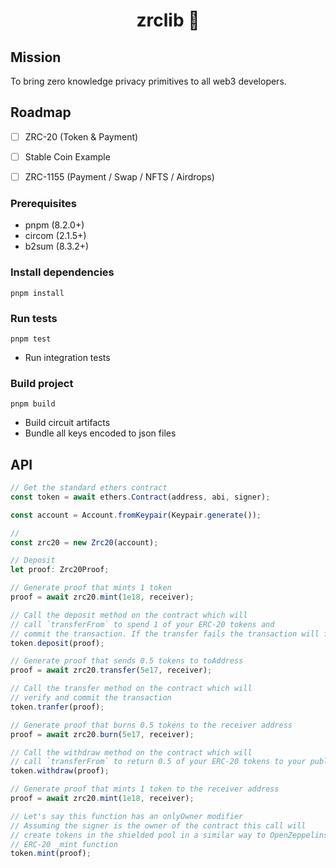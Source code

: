 <p align="center"><h1 align="center">zrclib 🔮</h1></p>

## Mission

To bring zero knowledge privacy primitives to all web3 developers.

## Roadmap

- [ ] ZRC-20 (Token & Payment)
- [ ] Stable Coin Example
- [ ] ZRC-1155 (Payment / Swap / NFTS / Airdrops)


### Prerequisites

- pnpm (8.2.0+)
- circom (2.1.5+)
- b2sum (8.3.2+)

### Install dependencies

```
pnpm install
```

### Run tests

```
pnpm test
```

- Run integration tests

### Build project

```
pnpm build
```

- Build circuit artifacts
- Bundle all keys encoded to json files

## API

```ts
// Get the standard ethers contract
const token = await ethers.Contract(address, abi, signer);

const account = Account.fromKeypair(Keypair.generate());

//
const zrc20 = new Zrc20(account);

// Deposit
let proof: Zrc20Proof;

// Generate proof that mints 1 token
proof = await zrc20.mint(1e18, receiver);

// Call the deposit method on the contract which will
// call `transferFrom` to spend 1 of your ERC-20 tokens and
// commit the transaction. If the transfer fails the transaction will fail
token.deposit(proof);

// Generate proof that sends 0.5 tokens to toAddress
proof = await zrc20.transfer(5e17, receiver);

// Call the transfer method on the contract which will
// verify and commit the transaction
token.tranfer(proof);

// Generate proof that burns 0.5 tokens to the receiver address
proof = await zrc20.burn(5e17, receiver);

// Call the withdraw method on the contract which will
// call `transferFrom` to return 0.5 of your ERC-20 tokens to your public account
token.withdraw(proof);

// Generate proof that mints 1 token to the receiver address
proof = await zrc20.mint(1e18, receiver);

// Let's say this function has an onlyOwner modifier
// Assuming the signer is the owner of the contract this call will
// create tokens in the shielded pool in a similar way to OpenZeppelins
// ERC-20 _mint function
token.mint(proof);
```
